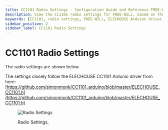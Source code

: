 ```yaml
---
title: CC1101 Radio Settings - Configuration Guide and Reference FREE-WILi
description: View the CC1101 radio settings for FREE-WILi, based on the ELECHOUSE Arduino driver. Includes a visual configuration guide and reference link.
keywords: [CC1101, radio settings, FREE-WILi, ELECHOUSE Arduino driver, radio configuration, CC1101 settings, radio configuration guide, packet radio]
sidebar_position: 2
sidebar_label: CC1101 Radio Settings
---
```


# CC1101 Radio Settings

The radio settings are shown below. 

The settings closely follow the ELECHOUSE CC1101 Ardunio driver from here: [https://github.com/simonmonk/CC1101_arduino/blob/master/ELECHOUSE_CC1101.h](https://github.com/simonmonk/CC1101_arduino/blob/master/ELECHOUSE_CC1101.h)

<div class="text--center">

<figure>

![Radio Settings](../../../assets/config-radio.png "Radio Settings")
<figcaption>Radio Settings.</figcaption>
</figure>
</div>